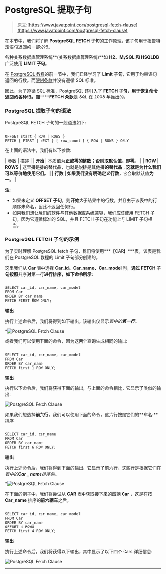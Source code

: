 # PostgreSQL 提取子句

> 原文:[https://www.javatpoint.com/postgresql-fetch-clause](https://www.javatpoint.com/postgresql-fetch-clause)

在本节中，我们将了解 **PostgreSQL FETCH 子句**的工作原理，该子句用于报告特定语句返回的一部分行。

各种关系数据库管理系统**(关系数据库管理系统)**如 **H2、MySQL 和 HSQLDB** 广泛使用 **LIMIT 子句**。

在 [PostgreSQL 教程](https://www.javatpoint.com/postgresql-tutorial)的前一节中，我们已经学习了 **Limit 子句**，它用于约束语句返回的行数。而[限制条款](postgresql-limit)并没有遵循 SQL 标准。

因此，为了遵循 SQL 标准，PostgreSQL 还引入了 **FETCH 子句，用于恢复命令返回的各种行。而****FETCH 条款**是 SQL 在 2008 年推出的。

### PostgreSQL 提取子句的语法

PostgreSQL FETCH 子句的一般语法如下:

```

OFFSET start { ROW | ROWS }
FETCH { FIRST | NEXT } [ row_count ] { ROW | ROWS } ONLY

```

在上面的语法中，我们有以下参数:

| 参数 | 描述 |
| **开始** | 本质值为**正或零的整数；**否则取默认值，即**零**。 |
| **ROW &#124; ROWS** | 这里**排**是**排**的替代品，也就是说**排**是其他**排的替代品；**这就是为什么我们可以等价地使用它们。 |
| **行数** | 如果我们没有明确定义**行数**，它会取默认值**为一**。 |

**注:**

*   如果未定义 **OFFSET 子句**，则**开始**大于结果中的行数，并且由于该表中的行顺序未命名，因此不返回任何行。
*   如果我们想让我们的软件与其他数据库系统兼容，我们应该使用 FETCH 子句，因为它遵循标准的 SQL，并且 FETCH 子句在功能上与 LIMIT 子句相当。

### PostgreSQL FETCH 子句的示例

为了实时理解 PostgreSQL fetch 子句，我们将使用***【CAR】***表，该表是我们在 PostgreSQL 教程的 Limit 子句部分创建的。

这里我们从 **Car** 表中选择 **Car_id、Car_name、Car_model** 列，**通过 **FETCH** 子句按照**升序**对**第一行**进行排序，如下命令所示:**

```

SELECT car_id, car_name, car_model
FROM Car
ORDER BY car_name 
FETCH FIRST ROW ONLY;

```

**输出**

执行上述命令后，我们将得到如下输出，该输出仅显示*表中的**第一行**。*

*![PostgreSQL Fetch Clause](../Images/774218e387622c2d37b2f2096ed16c44.png)

或者我们可以使用下面的命令，因为这两个查询生成相同的输出:

```

SELECT car_id, car_name, car_model
FROM Car
ORDER BY car_name 
FETCH first 1 ROW ONLY;

```

**输出**

执行以下命令后，我们将获得下面的输出，与上面的命令相比，它显示了类似的输出:

![PostgreSQL Fetch Clause](../Images/86cc2524771e84af4ccc7dfa028caacd.png)

如果我们想选择**前六行**，我们可以使用下面的命令，这六行按照它们的**车名:**排序

```

SELECT car_id, car_name
FROM Car
ORDER BY car_name 
FETCH first 6 ROW ONLY;

```

**输出**

执行上述命令后，我们将得到下面的输出，它显示了前六行，这些行是根据它们在*表中的**Car _ name**排序的。*

*![PostgreSQL Fetch Clause](../Images/f5cb13a9b881e46829d43afcdc2d1885.png)

在下面的例子中，我们将尝试从 **CAR** 表中获取接下来的四辆 **Car** ，这是在按 **Car_name** 排序的**前六辆车**之后。

```

SELECT car_id, car_name, car_model
FROM Car
ORDER BY car_name
OFFSET 4 ROWS 
FETCH first 4 ROW ONLY;

```

**输出**

执行上述命令后，我们将获得以下输出，其中显示了以下四个 Cars 详细信息:

![PostgreSQL Fetch Clause](../Images/2909de52bbab3b4811d253eca0ee7e96.png)

* * ***